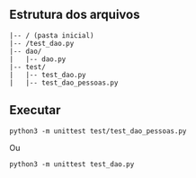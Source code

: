 

## Estrutura dos arquivos
```
|-- / (pasta inicial)
|-- /test_dao.py
|-- dao/
|   |-- dao.py
|-- test/
|   |-- test_dao.py
|   |-- test_dao_pessoas.py
```

## Executar
```
python3 -m unittest test/test_dao_pessoas.py
```
Ou
```
python3 -m unittest test_dao.py
```
